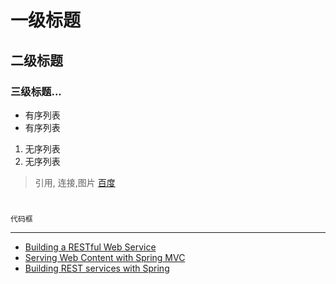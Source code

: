 # 一级标题
## 二级标题
### 三级标题...
* 有序列表
*  有序列表
1. 无序列表
2. 无序列表
> 引用, 连接[](),图片![]()
[百度](http:www.baidu.com) 
#
`代码框`
***
* [Building a RESTful Web Service](https://spring.io/guides/gs/rest-service/)
* [Serving Web Content with Spring MVC](https://spring.io/guides/gs/serving-web-content/)
* [Building REST services with Spring](https://spring.io/guides/tutorials/bookmarks/)

